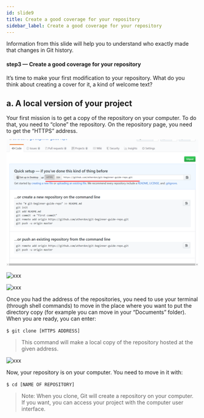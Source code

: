 ```yaml
---
id: slide9
title: Create a good coverage for your repository
sidebar_label: Create a good coverage for your repository
---
```




Information from this slide will help you to understand who exactly made that changes in Git history.

#### step3  — Create a good coverage for your repository
It’s time to make your first modification to your repository. What do you think about creating a cover for it, a kind of welcome text?

## a. A local version of your project

Your first mission is to get a copy of the repository on your computer. To do that, you need to “clone” the repository. On the repository page, you need to get the “HTTPS” address.


![xxx](https://raw.githubusercontent.com/ChickenKyiv/awesome-git-article/master/img/003/005-HTTPS-address.png)



![xxx](https://raw.githubusercontent.com/ChickenKyiv/awesome-git-article/blob/master/img/b-07-empty-repository.png)

![xxx](https://raw.githubusercontent.com/ChickenKyiv/awesome-git-article/blob/master/img/04-github-empty-repository.png)

<!-- Repository page with “HTTPS” address -->

Once you had the address of the repositories, you need to use your terminal (through shell commands) to move in the place where you want to put the directory copy (for example you can move in your “Documents” folder). When you are ready, you can enter:

`$ git clone [HTTPS ADDRESS]`

> This command will make a local copy of the repository hosted at the given address.


![xxx](https://raw.githubusercontent.com/ChickenKyiv/awesome-git-article/blob/master/img/b-08-done-clone-cli.png)
<!-- Output message of “git clone” command -->

Now, your repository is on your computer. You need to move in it with:

`$ cd [NAME OF REPOSITORY]`

> Note: When you clone, Git will create a repository on your computer. If you want, you can access your project with the computer user interface.
